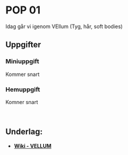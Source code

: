 # POP 01

Idag går vi igenom VEllum (Tyg, hår, soft bodies) 

## Uppgifter


### Miniuppgift

Kommer snart




### Hemuppgift

Komner snart
&nbsp;

&nbsp;

## Underlag:
- [**Wiki - VELLUM**](https://github.com/Studio-Konkret/Technical-Direction/wiki/Vellum)
